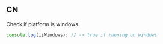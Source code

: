 ## CN

Check if platform is windows.

```javascript
console.log(isWindows); // -> true if running on windows
```